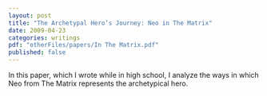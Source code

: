 ```yaml
---
layout: post
title: "The Archetypal Hero’s Journey: Neo in The Matrix"
date: 2009-04-23
categories: writings
pdf: "otherFiles/papers/In The Matrix.pdf"
published: false
---
```


In this paper, which I wrote while in high school, I analyze the ways in which Neo from The Matrix represents the archetypical hero.
